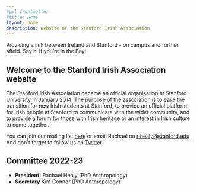 ```yaml
---
#yml frontmatter
#title: Home
layout: home
description: Website of the Stanford Irish Association 
---
```


Providing a link between Ireland and Stanford - on campus and further afield.  Say hi if you’re in the Bay!


## Welcome to the Stanford Irish Association website

The Stanford Irish Association became an official organisation at Stanford University in January 2014. The purpose of the association is to ease the transition for new Irish students at Stanford, to provide an official platform for Irish people at Stanford to communicate with the wider community, and to provide a forum for those with Irish heritage or an interest in Irish culture to come together. 

You can join our mailing list [here](https://mailman.stanford.edu/mailman/listinfo/irish-association) or email Rachael on rlhealy@stanford.edu.  And don't forget to follow us on [Twitter](https://twitter.com/irishstanford).

## Committee 2022-23
- **President:** Rachael Healy (PhD Anthropology)
- **Secretary** Kim Connor (PhD Anthropology)

